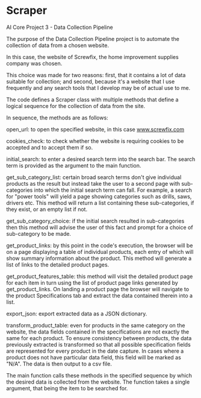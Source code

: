 # Scraper
AI Core Project 3 - Data Collection Pipeline

The purpose of the Data Collection Pipeline project is to automate the collection of data from a chosen website.

In this case, the website of Screwfix, the home improvement supplies company was chosen.

This choice was made for two reasons: first, that it contains a lot of data suitable for collection; and second, because it's a website
that I use frequently and any search tools that I develop may be of actual use to me.

The code defines a Scraper class with multiple methods that define a logical sequence for the collection of data from the site.

In sequence, the methods are as follows:

open_url: to open the specified website, in this case www.screwfix.com

cookies_check: to check whether the website is requiring cookies to be accepted and to accept them if so.

initial_search: to enter a desired search term into the search bar. The search term is provided as the argument to the main function.

get_sub_category_list: certain broad search terms don't give individual products as the result but instead take the user to
a second page with sub-categories into which the initial search term can fall. For example, a search for "power tools" will
yield a page showing categories such as drills, saws, drivers etc. This method will return a list containing these sub-categories,
if they exist, or an empty list if not.

get_sub_category_choice: if the initial search resulted in sub-categories then this method will advise the user of this fact and prompt
for a choice of sub-category to be made.

get_product_links: by this point in the code's execution, the browser will be on a page displaying a table of individual products, each entry
of which will show summary information about the product. This method will generate a list of links to the detailed product pages.

get_product_features_table: this method will visit the detailed product page for each item in turn using the list of product page links
generated by get_product_links. On landing a product page the browser will navigate to the product Specifications tab and extract the
data contained therein into a list.

export_json: export extracted data as a JSON dictionary.

transform_product_table: even for products in the same category on the website, the data fields contained in the specifications are not
exactly the same for each product. To ensure consistency between products, the data previously extracted is transformed so that all possible
specification fields are represented for every product in the date capture. In cases where a product does not have particular data field,
this field will be marked as "N/A". The data is then output to a csv file.

The main function calls these methods in the specified sequence by which the desired data is collected from the website.
The function takes a single argument, that being the item to be searched for.
